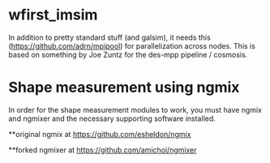 # wfirst_imsim

In addition to pretty standard stuff (and galsim), it needs this (https://github.com/adrn/mpipool) for parallelization across nodes. This is based on something by Joe Zuntz for the des-mpp pipeline / cosmosis.

# Shape measurement using ngmix

In order for the shape measurement modules to work, you must have ngmix and ngmixer and the necessary supporting software installed.

**original ngmix at https://github.com/esheldon/ngmix

**forked ngmixer at https://github.com/amichoi/ngmixer

